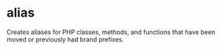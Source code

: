 # alias

Creates aliases for PHP classes, methods, and functions that have been moved or previously had brand prefixes.

